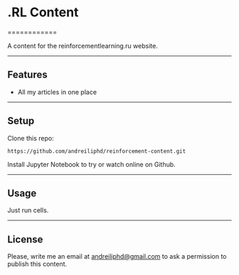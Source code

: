 # .RL Content
============

A content for the reinforcementlearning.ru website.


---

## Features
- All my articles in one place

---

## Setup
Clone this repo:

```
https://github.com/andreiliphd/reinforcement-content.git
```

Install Jupyter Notebook to try or watch online on Github.

---


## Usage

Just run cells.


---

## License
Please, write me an email at andreiliphd@gmail.com to ask a permission to publish this content.

